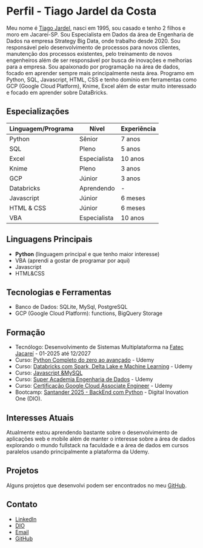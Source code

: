 
# Perfil - Tiago Jardel da Costa

Meu nome é [Tiago Jardel](https://github.com/Tiago199516), nasci em 1995, sou casado e tenho 2 filhos e moro em Jacareí-SP. Sou Especialista em Dados da área de Engenharia de Dados na empresa Strategy Big Data, onde trabalho desde 2020. Sou responsável pelo desenvolvimento de processos para novos clientes, manutenção dos processos existentes, pelo treinamento de novos engenheiros além de ser responsável por busca de inovações e melhorias para a empresa. Sou apaixonado por programação na área de dados, focado em aprender sempre mais principalmente nesta área. Programo em Python, SQL, Javascript, HTML, CSS e tenho domínio em ferramentas como GCP (Google Cloud Platform), Knime, Excel além de estar muito interessado e focado em aprender sobre DataBricks.

## Especializações

| Linguagem/Programa | Nível | Experiência |
|-------|---------|-------|
| Python | Sênior | 7 anos |
| SQL | Pleno | 5 anos |
| Excel | Especialista | 10 anos |
| Knime | Pleno | 3 anos |
| GCP | Júnior | 3 anos |
| Databricks | Aprendendo | - |
| Javascript | Júnior | 6 meses |
| HTML & CSS | Júnior | 6 meses |
| VBA | Especialista | 10 anos |

## Linguagens Principais
- **Python** (linguagem principal e que tenho maior interesse)
- VBA (aprendi a gostar de programar por aqui)
- Javascript
- HTML&CSS

## Tecnologias e Ferramentas
- Banco de Dados: SQLite, MySql, PostgreSQL
- GCP (Google Cloud Platform): functions, BigQuery Storage

## Formação
- Tecnólogo: Desenvolvimento de Sistemas Multiplataforma na [Fatec Jacareí](https://fatecjacarei.cps.sp.gov.br/) - 01-2025 até 12/2027
- Curso: [Python Completo do zero ao avançado](https://www.udemy.com/share/1048923@bnExqXYU1wFnV86PwLjpLjYhZ3iFWYxz_6r_dkkvDsGitr7YyrT0h76d5964nhM9/) - Udemy 
- Curso: [Databricks com Spark, Delta Lake e Machine Learning](https://www.udemy.com/share/10aw0Q3@quFj31iZqHigm9zq_oLMSqqwvY36-20TUSKBbZh1ZkBlzmqPOynoaKo93O0Yl_ga/) - Udemy
- Curso: [Javascript &MySQL](https://www.udemy.com/share/106ddW3@Kvo5Y3GmsKjLFerB4qUgUC3zXt9GZJIC9rO9H3d-_BezWzPI-B5voQkIuRSBB39l/)
- Curso: [Super Academia Engenharia de Dados](https://www.udemy.com/share/1069nY3@jrgzJXXWbAeaTOQSbZy0EEJRuBO3L5mK9g3og_X7DLK0qw2pny-3voJQsUbUp7C-/) - Udemy
- Curso: [Certificação Google Cloud Associate Engineer](https://www.udemy.com/share/1048ds3@OAOHVgqeZt0p5QZE-4A9YlgsVZa6-QKJwnHXOFtzZRCBtR3SnkEE50naliVSkvph/) - Udemy
- Bootcamp: [Santander 2025 - BackEnd com Python](https://web.dio.me/track/santander-2025-python-back-end) - Digital Inovation One (DIO).

## Interesses Atuais
Atualmente estou aprendendo bastante sobre o desenvolvimento de aplicações web e mobile além de manter o interesse sobre a área de dados explorando o mundo fullstack na faculdade e a área de dados em cursos paralelos usando principalmente a plataforma da Udemy.

## Projetos

Alguns projetos que desenvolvi podem ser encontrados no meu [GitHub](https://github.com/Tiago199516).

## Contato

- [LinkedIn](www.linkedin.com/in/tiago-jardel-da-costa-0b595bba)
- [DIO](https://www.dio.me/users/tiago199516)
- [Email](mailto:tiago199516@gmail.com) 
- [GitHub](https://github.com/Tiago199516)